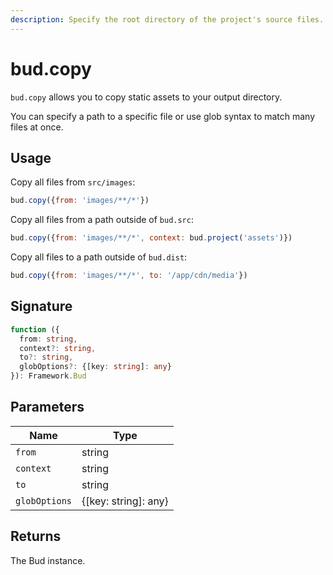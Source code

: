 ```yaml
---
description: Specify the root directory of the project's source files.
---
```


# bud.copy

`bud.copy` allows you to copy static assets to your output directory.

You can specify a path to a specific file or use glob syntax to match many files at once.

## Usage

Copy all files from `src/images`:

```js
bud.copy({from: 'images/**/*'})
```

Copy all files from a path outside of `bud.src`:

```js
bud.copy({from: 'images/**/*', context: bud.project('assets')})
```

Copy all files to a path outside of `bud.dist`:

```js
bud.copy({from: 'images/**/*', to: '/app/cdn/media'})
```

## Signature

```ts
function ({
  from: string,
  context?: string,
  to?: string,
  globOptions?: {[key: string]: any}
}): Framework.Bud
```

## Parameters

| Name          | Type                 |
| ------------- | -------------------- |
| `from`        | string               |
| `context`     | string               |
| `to`          | string               |
| `globOptions` | {[key: string]: any} |

## Returns

The Bud instance.
